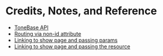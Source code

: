 # Credits, Notes, and Reference

  + [ToneBase API](https://github.com/data-creative/tonebase-api/)
  + [Routing via non-id attribute](https://stackoverflow.com/a/20773186)
  + [Linking to show page and passing params](https://stackoverflow.com/a/8477394)
  + [Linking to show page and passing the resource](https://stackoverflow.com/a/21708346/)
